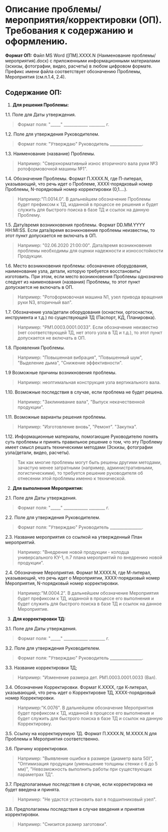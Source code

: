 # Описание проблемы/мероприятия/корректировки (ОП). Требования к содержанию и оформлению.

**Формат ОП:** Файл MS Word ([ПM].XXXX.N (Наименование проблемы/мероприятия).docx) с приложенными информационными материалами (эскизы, фотографии, видео, расчеты) в любом цифровом формате. Префикс имени файла соответствует обозначению Проблемы, Мероприятия (см.п.1.4, 2.4).

## Содержание ОП:

1.    **Для решения Проблемы:**

1.1.     Поле для Даты утверждения. 
>Формат поля: "_____" ____________ ________ г.

1.2.     Поле для утверждения Руководителем. 
>Формат поля: "Утверждаю" Руководитель ________________.

1.3.    Наименование (название) Проблемы.
>Например: "Сверхнормативный износ вторичного вала руки №3 ротоформовочной машины №1".

1.4.   Обозначение Проблемы. Формат П.XXXX.N, где П-литерал, указывающий, что речь идет о Проблеме, XXXX-порядковый номер Проблемы, N-порядковый номер корректировки (0,1....). 
>Например:"П.0014.0". В дальнейшем обозначение Проблемы будет префиксом к ТД, изданной в процессе ее решения и будет служить для быстрого поиска в базе ТД и ссылок на данную Проблему.

1.5.    Дату/время возникновения проблемы. Формат DD.MM.YYYY	HH:MI:SS. Если дата/время возникновения проблемы неизвестны, то этот пункт допускается не включать в ОП. 
>Например: "02.06.2020 21:00:00". Дата/время возникновения проблемы необходимы для оценки надежности и износостойкости Продукции.

1.6.    Место возникновения проблемы: обозначение оборудования, наименование узла, детали, которую требуется восстановить/изготовить. При этом, если место возникновения Проблемы однозначно следует из наименования (названия) Проблемы, то этот пункт допускается не включать в ОП.
>Например: "Ротоформовочная машина N1, узел привода вращения руки N3, вторичный вал".

1.7.    Обозначение узла/детали оборудования (оснастки, оргоснастки, инструмента и т.д.) по существующей ТД (Паспорт, КД, Планировка).
>Например: "РМ1.0003.0001.0033". Если обозначение неизвестно (нет соответствующей ТД, нет этого узла в ТД и т.д.), то этот пункт допускается не включать в ОП.

1.8.    Проявления Проблемы.
>Например: "Повышенная вибрация", "Повышенный шум", "Выделение дыма", "Снижение эффективности".

1.9    Возможные причины возникновения проблемы.
>Например: неоптимальная конструкция узла вертикального вала.

1.10.    Возможные последствия в случае, если проблема не будет решена.
>Например: "Заклинивание вала", "Выпуск некачественной продукции".

1.11.    Возможные варианты решения проблемы.
>Например: "Изготовление вновь", "Ремонт". "Закупка".

1.12.    Информационные материалы, помогающие Руководителю понять суть проблемы и принять правильное решение о том, что эту Проблему имеет смысл решать техническими методами (Эскизы, фотографии узла/детали, видео, расчеты).
>Так как многие проблемы могут быть решены другими методами, зачастую менее затратными (например, административными, логистическими), то требуется решение руководителя об отнесении этой проблемы именно к технической.

2.    **Для выполнения Мероприятия:**

2.1.     Поле для Даты утверждения. 
>Формат поля: "_____" ____________ ________ г.

2.2.     Поле для утверждения Руководителем. 
>Формат поля: "Утверждаю" Руководитель ________________.

2.3.    Название мероприятия со ссылкой на утвержденный План мероприятий. 
>Например: "Внедрение новой продукции - колодца универсального КУ-1, п.7 плана мероприятий по внедрению новой продукции".

2.4.   Обозначение Мероприятия. Формат М.XXXX.N, где М-литерал, указывающий, что речь идет о Мероприятии, XXXX-порядковый номер Мероприятия, N-порядковый номер корректировки. 
>Например:"М.0004.2". В дальнейшем обозначение Мероприятия будет префиксом к ТД, изданной в процессе его выполнения и будет служить для быстрого поиска в базе ТД и ссылок на данное Мероприятие.

3.    **Для корректировки ТД:**

3.1.     Поле для Даты утверждения. 
>Формат поля: "_____" ____________ ________ г.

3.2.     Поле для утверждения Руководителем. 
>Формат поля: "Утверждаю" Руководитель ________________.

3.3.    Название корректировки ТД;
>Например: "Изменение размера дет. РМ1.0003.0001.0033 (Вал).

3.4.    Обозначение Корректировки. Формат К.XXXX, где К-литерал, указывающий, что речь идет о Корректировке ТД, XXXX-порядковый номер Корректировки. 
>Например:"К.0076". В дальнейшем обозначение Мероприятия будет префиксом к ТД, изданной в процессе его выполнения и будет служить для быстрого поиска в базе ТД и ссылок на данную Корректировку.

3.5.    Ссылку на корректируемую ТД. Формат П.XXXX.N, M.XXXX.N для Проблемы и Мероприятия соответственно.

3.6.    Причину корректировки. 
>Например: "Выявление ошибки в размере (диаметр вала 50)", "Оптимизация продукции (уменьшение толщины стенки с 6 до 5 мм)", "Невозможность выполнить работы при существующих параметрах ТД".

3.7.    Предполагаемые последствия в случае, если корректировка не будет введена и принята.
>Например: "Не удастся установить вал в подшипниковый узел".

3.8.    Предполагаемы последствия в случае введения и принятия корректировки.
>Например: "Снизится размер заготовки".
